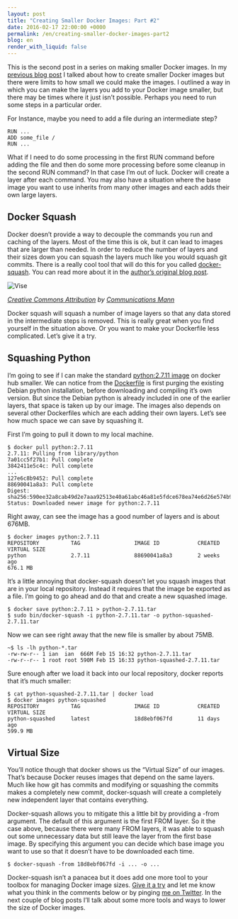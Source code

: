 ```yaml
---
layout: post
title: "Creating Smaller Docker Images: Part #2"
date: 2016-02-17 22:00:00 +0000
permalink: /en/creating-smaller-docker-images-part2
blog: en
render_with_liquid: false
---
```


This is the second post in a series on making smaller Docker images. In my [previous blog post](https://www.ianlewis.org/en/creating-smaller-docker-images) I talked about how to create smaller Docker images but there were limits to
how small we could make the images. I outlined a way in which you can make the
layers you add to your Docker image smaller, but there may be times where it
just isn’t possible. Perhaps you need to run some steps in a particular order.

For Instance, maybe you need to add a file during an intermediate step?

```docker
RUN ...
ADD some_file /
RUN ...
```

What if I need to do some processing in the first RUN command before adding the
file and then do some more processing before some cleanup in the second RUN
command? In that case I’m out of luck. Docker will create a layer after each
command. You may also have a situation where the base image you want to use
inherits from many other images and each adds their own large layers.

## Docker Squash

Docker doesn’t provide a way to decouple the commands you run and caching of
the layers. Most of the time this is ok, but it can lead to images that are
larger than needed. In order to reduce the number of layers and their sizes
down you can squash the layers much like you would squash git commits. There is
a really cool tool that will do this for you called [docker-squash](https://github.com/jwilder/docker-squash). You can read more about it in the [author’s original blog post](http://jasonwilder.com/blog/2014/08/19/squashing-docker-images/).

![Vise](https://storage.googleapis.com/static.ianlewis.org/prod/img/748/vise.jpg)

_[Creative Commons Attribution](https://creativecommons.org/licenses/by/2.0/) by [Communications Mann](https://www.flickr.com/photos/spenceannaaug18/7069654045/in/photolist-bLHPQZ-aF3qHd-aEq79z-8yQzQt-5jDvQ8-aEYmdF-aEx66j-5EZwFg-dSBZFb-2Ypqdi-5Uw2gF-3b1dmA-3aVF7M-dZF1V5-a55maH-6tXnaY-qAJkzw-bEVr7X-e4dngq-2ystn-eA1PU6-aFMxwn-9YReBh-4jkvuR-efUaTT-dZEXQU-dZFrq5-f4AToE-ngJPnE-7Hc1gx-bDaK7t-dnGexK-d9J17o-kwCjdU-snrBcV-dg7aAX-tTDMUC-7NFwDp-iYLYD7-tTMWt6-cYuZob-64Tpi-ekJEBJ-dvB96q-7NFwRR-8H7DAm-8H7DzL-747sy4-bLjCEX-bxpW8E)_

Docker squash will squash a number of image layers so that any data stored in
the intermediate steps is removed. This is really great when you find yourself
in the situation above. Or you want to make your Dockerfile less complicated.
Let’s give it a try.

## Squashing Python

I’m going to see if I can make the standard [python:2.7.11 image](https://hub.docker.com/_/python/) on docker hub smaller. We can notice from the [Dockerfile](https://github.com/docker-library/python/blob/master/2.7/Dockerfile) is first purging the existing Debian python installation, before downloading
and compiling it’s own version. But since the Debian python is already included
in one of the earlier layers, that space is taken up by our image. The images
also depends on several other Dockerfiles which are each adding their own
layers. Let’s see how much space we can save by squashing it.

First I’m going to pull it down to my local machine.

```console
$ docker pull python:2.7.11
2.7.11: Pulling from library/python
7a01cc5f27b1: Pull complete
3842411e5c4c: Pull complete
...
127e6c8b9452: Pull complete
88690041a8a3: Pull complete
Digest: sha256:590ee32a8cab49d2e7aaa92513e40a61abc46a81e5fdce678ea74e6d26e574b9
Status: Downloaded newer image for python:2.7.11
```

Right away, can see the image has a good number of layers and is about 676MB.

```console
$ docker images python:2.7.11
REPOSITORY          TAG                 IMAGE ID            CREATED
VIRTUAL SIZE
python              2.7.11              88690041a8a3        2 weeks ago
676.1 MB
```

It’s a little annoying that docker-squash doesn’t let you squash images that
are in your local repository. Instead it requires that the image be exported as
a file. I’m going to go ahead and do that and create a new squashed image.

```console
$ docker save python:2.7.11 > python-2.7.11.tar
$ sudo bin/docker-squash -i python-2.7.11.tar -o python-squashed-2.7.11.tar
```

Now we can see right away that the new file is smaller by about 75MB.

```console
~$ ls -lh python-*.tar
-rw-rw-r-- 1 ian  ian  666M Feb 15 16:32 python-2.7.11.tar
-rw-r--r-- 1 root root 590M Feb 15 16:33 python-squashed-2.7.11.tar
```

Sure enough after we load it back into our local repository, docker reports
that it’s much smaller:

```console
$ cat python-squashed-2.7.11.tar | docker load
$ docker images python-squashed
REPOSITORY          TAG                 IMAGE ID            CREATED
VIRTUAL SIZE
python-squashed     latest              18d8ebf067fd        11 days ago
599.9 MB
```

## Virtual Size

You’ll notice though that docker shows us the “Virtual Size” of our images.
That’s because Docker reuses images that depend on the same layers. Much like
how git has commits and modifying or squashing the commits makes a completely
new commit, docker-squash will create a completely new independent layer that
contains everything.

Docker-squash allows you to mitigate this a little bit by providing a -from
argument. The default of this argument is the first FROM layer. So it the case
above, because there were many FROM layers, it was able to squash out some
unnecessary data but still leave the layer from the first base image. By
specifying this argument you can decide which base image you want to use so
that it doesn’t have to be downloaded each time.

```console
$ docker-squash -from 18d8ebf067fd -i ... -o ...
```

Docker-squash isn’t a panacea but it does add one more tool to your toolbox for
managing Docker image sizes. [Give it a try](https://github.com/jwilder/docker-squash) and let me know what you think in the comments below or by pinging [me on Twitter](https://twitter.com/IanMLewis). In the next couple of blog posts I’ll talk about some more tools and ways to
lower the size of Docker images.
